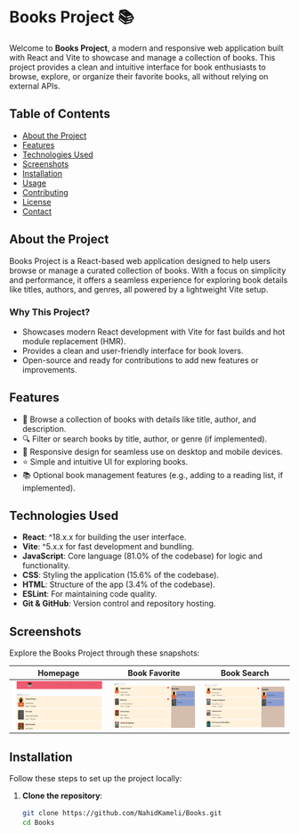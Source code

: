 # Books Project 📚

Welcome to **Books Project**, a modern and responsive web application built with React and Vite to showcase and manage a collection of books. This project provides a clean and intuitive interface for book enthusiasts to browse, explore, or organize their favorite books, all without relying on external APIs.

## Table of Contents
- [About the Project](#about-the-project)
- [Features](#features)
- [Technologies Used](#technologies-used)
- [Screenshots](#screenshots)
- [Installation](#installation)
- [Usage](#usage)
- [Contributing](#contributing)
- [License](#license)
- [Contact](#contact)

## About the Project
Books Project is a React-based web application designed to help users browse or manage a curated collection of books. With a focus on simplicity and performance, it offers a seamless experience for exploring book details like titles, authors, and genres, all powered by a lightweight Vite setup.

### Why This Project?
- Showcases modern React development with Vite for fast builds and hot module replacement (HMR).
- Provides a clean and user-friendly interface for book lovers.
- Open-source and ready for contributions to add new features or improvements.

## Features
- 📖 Browse a collection of books with details like title, author, and description.
- 🔍 Filter or search books by title, author, or genre (if implemented).
- 📱 Responsive design for seamless use on desktop and mobile devices.
- ⭐ Simple and intuitive UI for exploring books.
- 📚 Optional book management features (e.g., adding to a reading list, if implemented).

## Technologies Used
- **React**: ^18.x.x for building the user interface.
- **Vite**: ^5.x.x for fast development and bundling.
- **JavaScript**: Core language (81.0% of the codebase) for logic and functionality.
- **CSS**: Styling the application (15.6% of the codebase).
- **HTML**: Structure of the app (3.4% of the codebase).
- **ESLint**: For maintaining code quality.
- **Git & GitHub**: Version control and repository hosting.

## Screenshots
Explore the Books Project through these snapshots:

| Homepage | Book Favorite | Book Search |
|----------|-----------|--------------|
| <img src="./screenshots/screenshot1.png" alt="Homepage" width="300"/> | <img src="./screenshots/screenshot2.png" alt="Book List" width="300"/> | <img src="./screenshots/screenshot3.png" alt="Book Details" width="300"/> |

<!-- Replace screenshot1.png, screenshot2.png, etc., with your actual screenshot file names -->

## Installation
Follow these steps to set up the project locally:

1. **Clone the repository**:
   ```bash
   git clone https://github.com/NahidKameli/Books.git
   cd Books
